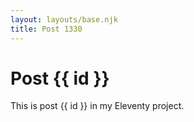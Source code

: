 ```yaml
---
layout: layouts/base.njk
title: Post 1330
---
```


# Post {{ id }}

This is post {{ id }} in my Eleventy project.
